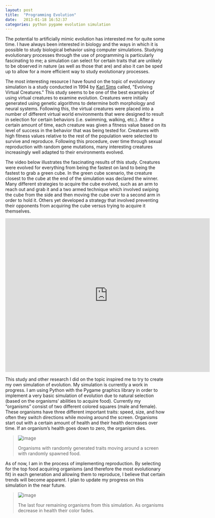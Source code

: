 ```yaml
---
layout: post
title:  "Programming Evolution"
date:   2013-01-18 16:52:37
categories: python pygame evolution simulation
---
```


The potential to artificially mimic evolution has interested me for quite some time. I have always been interested in biology and the ways in which it is possible to study biological behavior using computer simulations. Studying evolutionary processes through the use of programming is particularly fascinating to me; a simulation can select for certain traits that are unlikely to be observed in nature (as well as those that are) and also it can be sped up to allow for a more efficient way to study evolutionary processes.

The most interesting resource I have found on the topic of evolutionary simulation is a study conducted in 1994 by [Karl Sims](http://www.karlsims.com/) called, "Evolving Virtual Creatures."&nbsp;This study seems to be one of the best examples of using virtual creatures to examine evolution. Creatures were initially generated using genetic algorithms to determine both morphology and neural systems. Following this, the virtual creatures were placed into a number of different virtual world environments that were designed to result in selection for certain behaviors (i.e. swimming, walking, etc.). After a certain amount of time, each creature was given a fitness value based on its level of success in the behavior that was being tested for. Creatures with high fitness values relative to the rest of the population were selected to survive and reproduce. Following this procedure, over time through sexual reproduction with random gene mutations, many interesting creatures increasingly well adapted to their environments evolved.

The video below illustrates the fascinating results of this study. Creatures were evolved for everything from being the fastest on land to being the fastest to grab a green cube. In the green cube scenario, the creature closest to the cube at the end of the simulation was declared the winner. Many different strategies to acquire the cube evolved, such as an arm to reach out and grab it and a two armed technique which involved swiping the cube from the side and then moving the cube over to a second arm in order to hold it. Others yet developed a strategy that involved preventing their opponents from acquiring the cube versus trying to acquire it themselves.

<iframe src="http://archive.org/embed/sims_evolved_virtual_creatures_1994" height="480" width="640" frameborder="0"></iframe>

This study and other research I did on the topic inspired me to try to create my own simulation of evolution. My simulation is currently a work in progress. I am using Python with the Pygame graphics library in order to implement a very basic simulation of evolution due to natural selection (based on the organisms’ abilities to acquire food). Currently my “organisms” consist of two different colored squares (male and female). These organisms have three different important traits: speed, size, and how often they switch directions while moving around the screen. Organisms start out with a certain amount of health and their health decreases over time. If an organism’s health goes down to zero, the organism dies.

>![image](http://media.tumblr.com/76f79983b81e4257d1b491961c23788f/tumblr_inline_mgt5b0usUr1renss6.png)
>
> Organisms with randomly generated traits moving around a screen with randomly spawned food.

As of now, I am in the process of implementing reproduction. By selecting for the top food acquiring organisms (and therefore the most evolutionary fit) in each generation and allowing them to reproduce, I believe that certain trends will become apparent. I plan to update my progress on this simulation in the near future.

>![image](http://media.tumblr.com/bf55804862d639fe9ab08b75ecb1068f/tumblr_inline_mgt5doHkc91renss6.png)
>
> The last four remaining organisms from this simulation. As organisms decrease in health their color fades.